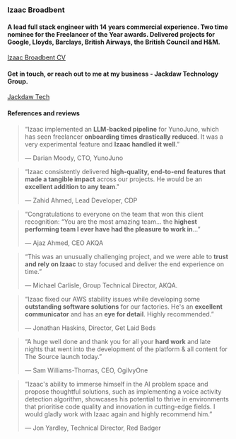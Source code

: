 ### Izaac Broadbent

<!--
**izaacdb/izaacdb** is a ✨ _special_ ✨ repository because its `README.md` (this file) appears on your GitHub profile.

Here are some ideas to get you started:

- 🔭 I’m currently working on ...
- 🌱 I’m currently learning ...
- 👯 I’m looking to collaborate on ...
- 🤔 I’m looking for help with ...
- 💬 Ask me about ...
- 📫 How to reach me: ...
- 😄 Pronouns: ...
- ⚡ Fun fact: ...
-->


#### A lead full stack engineer with 14 years commercial experience. Two time nominee for the Freelancer of the Year awards. Delivered projects for Google, Lloyds, Barclays, British Airways, the British Council and H&M.

[Izaac Broadbent CV](https://izaacbroadbent.com)

#### Get in touch, or reach out to me at my business - Jackdaw Technology Group. 

[Jackdaw Tech](https://jackdawtech.co.uk)

#### References and reviews

> “Izaac implemented an **LLM-backed pipeline** for YunoJuno, which has seen freelancer **onboarding times drastically reduced**. It was a very experimental feature and **Izaac handled it well**.”
>
>  — Darian Moody, CTO, YunoJuno


> “Izaac consistently delivered **high-quality, end-to-end features that made a tangible impact** across our projects. He would be an **excellent addition to any team**."
>
>  — Zahid Ahmed, Lead Developer, CDP

   
> “Congratulations to everyone on the team that won this client recognition:
> “You are the most amazing team… the **highest performing team I ever have had the pleasure to work in**…”
> 
>  — Ajaz Ahmed, CEO AKQA


> “This was an unusually challenging project, and we were able to **trust and rely on Izaac** to stay focused and deliver the end experience on time.”
> 
>  — Michael Carlisle, Group Technical Director, AKQA.

  
> “Izaac fixed our AWS stability issues while developing some **outstanding software solutions** for our factories. He's an **excellent communicator** and has an **eye for detail**. Highly recommended.”
> 
>  — Jonathan Haskins, Director, Get Laid Beds

  
> “A huge well done and thank you for all your **hard work** and late nights that went into the development of the platform & all content for The Source launch today.”
> 
>  — Sam Williams-Thomas, CEO, OgilvyOne


> “Izaac's ability to immerse himself in the AI problem space and propose thoughtful solutions, such as implementing a voice activity detection algorithm, showcases his potential to thrive in environments that prioritise code quality and innovation in cutting-edge fields. I would gladly work with Izaac again and highly recommend him.”
> 
>  — Jon Yardley, Technical Director, Red Badger
